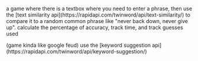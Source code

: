 <p>a game where there is a textbox where you need to enter a phrase, then use the [text similarity api](https://rapidapi.com/twinword/api/text-similarity/) to compare it to a random common phrase like "never back down, never give up". calculate the percentage of accuracy, track time, and track guesses used </p>
<p>(game kinda like google feud) use the [keyword suggestion api](https://rapidapi.com/twinword/api/keyword-suggestion/)  </p>
